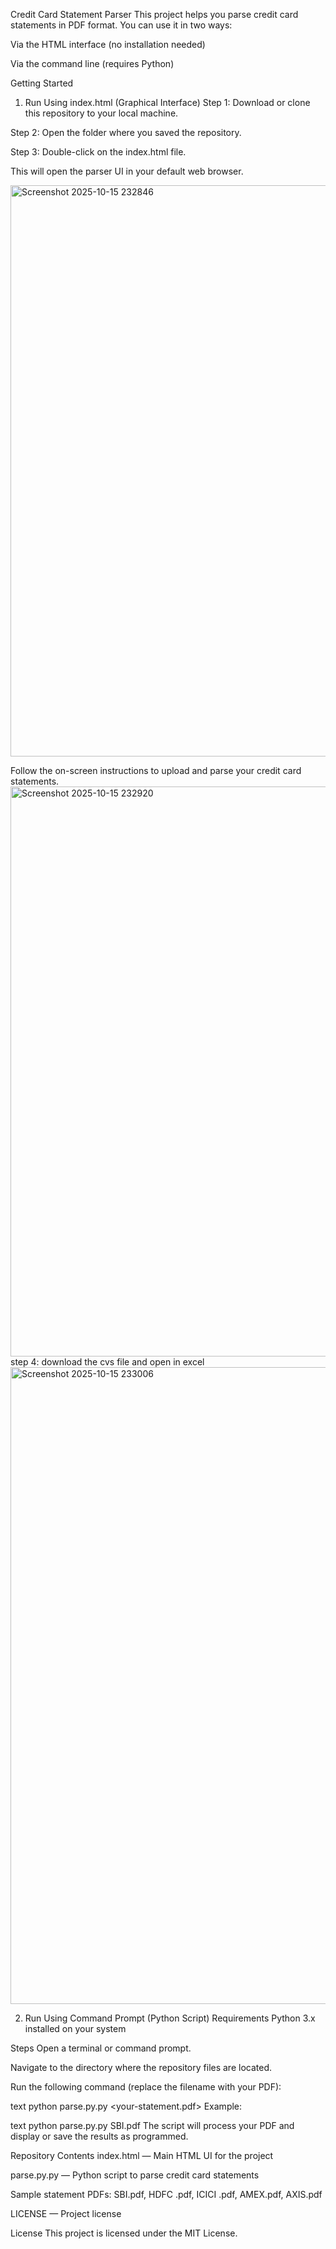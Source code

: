 Credit Card Statement Parser
This project helps you parse credit card statements in PDF format. You can use it in two ways:

Via the HTML interface (no installation needed)

Via the command line (requires Python)

Getting Started
1. Run Using index.html (Graphical Interface)
Step 1: Download or clone this repository to your local machine.

Step 2: Open the folder where you saved the repository.

Step 3: Double-click on the index.html file.

This will open the parser UI in your default web browser.

<img width="1914" height="914" alt="Screenshot 2025-10-15 232846" src="https://github.com/user-attachments/assets/d0f64d08-d281-42b7-bfd5-f00d039bd1c9" />

Follow the on-screen instructions to upload and parse your credit card statements.
<img width="1919" height="912" alt="Screenshot 2025-10-15 232920" src="https://github.com/user-attachments/assets/bce45edd-b3af-40e1-ac02-5fcd4de212a2" />
step 4: download the cvs file and open in excel
<img width="1919" height="1019" alt="Screenshot 2025-10-15 233006" src="https://github.com/user-attachments/assets/7f7aa219-925a-451f-9651-0c6623ee50d7" />

2. Run Using Command Prompt (Python Script)
Requirements
Python 3.x installed on your system

Steps
Open a terminal or command prompt.

Navigate to the directory where the repository files are located.

Run the following command (replace the filename with your PDF):

text
python parse.py.py <your-statement.pdf>
Example:

text
python parse.py.py SBI.pdf
The script will process your PDF and display or save the results as programmed.

Repository Contents
index.html — Main HTML UI for the project

parse.py.py — Python script to parse credit card statements

Sample statement PDFs: SBI.pdf, HDFC .pdf, ICICI .pdf, AMEX.pdf, AXIS.pdf

LICENSE — Project license

License
This project is licensed under the MIT License.
